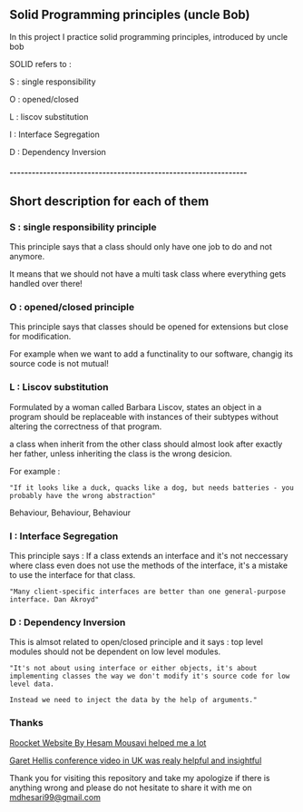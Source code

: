 ## Solid Programming principles (uncle Bob)

In this project I practice solid programming principles, introduced by uncle bob

SOLID refers to :

S : single responsibility

O : opened/closed

L : liscov substitution

I : Interface Segregation

D : Dependency Inversion

#### ----------------------------------------------------------------

## Short description for each of them

### S : single responsibility principle

This principle says that a class should only have one job to do and not anymore.

It means that we should not have a multi task class where everything gets handled over there!

### O : opened/closed principle

This principle says that classes should be opened for extensions but close for modification.

For example when we want to add a functinality to our software, changig its source code is not mutual!

### L : Liscov substitution

Formulated by a woman called Barbara Liscov, states an object in a program should be replaceable with instances of their subtypes without altering the correctness of that program.

 a class when inherit from the other class should almost look after exactly her father, unless inheriting the class is the wrong desicion.

For example :

    "If it looks like a duck, quacks like a dog, but needs batteries - you probably have the wrong abstraction"

Behaviour, Behaviour, Behaviour

### I : Interface Segregation

This principle says : If a class extends an interface and it's not neccessary where class even does not use the methods of the interface, it's a mistake to use the interface for that class.

    "Many client-specific interfaces are better than one general-purpose interface. Dan Akroyd"

### D : Dependency Inversion

This is almsot related to open/closed principle and it says : top level modules should not be dependent on low level modules.

    "It's not about using interface or either objects, it's about implementing classes the way we don't modify it's source code for low level data.

    Instead we need to inject the data by the help of arguments."

### Thanks

[Roocket Website By Hesam Mousavi helped me a lot](http://www.roocket.ir)

[Garet Hellis conference video in UK was realy helpful and insightful](garethellis@gmail.com)

Thank you for visiting this repository and take my apologize if there is anything wrong and please do not hesitate to share it with me on [mdhesari99@gmail.com](mdhesari@gmail.com)